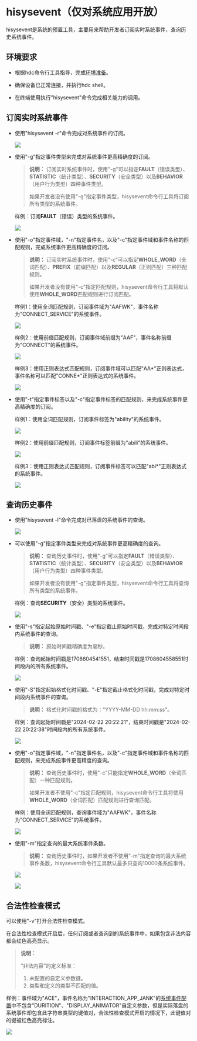 # hisysevent（仅对系统应用开放）

<!--Kit: Performance Analysis Kit-->
<!--Subsystem: HiviewDFX-->
<!--Owner: @lyj_love_code-->
<!--Designer: @tangyyan-->
<!--Tester: @gcw_KuLfPSbe-->
<!--Adviser: @foryourself-->

hisysevent是系统的预置工具，主要用来帮助开发者订阅实时系统事件，查询历史系统事件。

## 环境要求

- 根据hdc命令行工具指导，完成[环境准备](hdc.md#环境准备)。

- 确保设备已正常连接，并执行hdc shell。

- 在终端使用执行"hisysevent"命令完成相关能力的调用。

## 订阅实时系统事件

- 使用"hisysevent -r"命令完成对系统事件的订阅。

   ![](figures/hisysevent-r.png)

- 使用"-g"指定事件类型来完成对系统事件更高精确度的订阅。

  > **说明：**
  > 订阅实时系统事件时，使用"-g"可以指定**FAULT**（错误类型）、**STATISTIC**（统计类型）、**SECURITY**（安全类型）以及**BEHAVIOR**（用户行为类型）四种事件类型。
  >
  > 如果开发者没有使用"-g"指定事件类型，hisysevent命令行工具将订阅所有类型的系统事件。

  样例：订阅**FAULT**（错误）类型的系统事件。

  ![](figures/hisysevent-r-g.png)

- 使用"-o"指定事件域，"-n"指定事件名，以及"-c"指定事件域和事件名称的匹配规则，完成系统事件更高精确度的订阅。

  > **说明：**
  > 订阅实时系统事件时，使用"-c"可以指定**WHOLE_WORD**（全词匹配）、**PREFIX**（前缀匹配）以及**REGULAR**（正则匹配）三种匹配规则。
  >
  > 如果开发者没有使用"-c"指定匹配规则，hisysevent命令行工具将默认使用**WHOLE_WORD**匹配规则进行订阅匹配。

  样例1：使用全词匹配规则，订阅事件域为"AAFWK"，事件名称为"CONNECT_SERVICE"的系统事件。

  ![](figures/hisysevent-r-o-wholeword.png)

  样例2：使用前缀匹配规则，订阅事件域前缀为"AAF"，事件名称前缀为"CONNECT"的系统事件。

  ![](figures/hisysevent-r-o-prefix.png)

  样例3：使用正则表达式匹配规则，订阅事件域可以匹配"AA\*"正则表达式，事件名称可以匹配"CONNE\*"正则表达式的系统事件。

  ![](figures/hisysevent-r-o-regular.png)

- 使用"-t"指定事件标签以及"-c"指定事件标签的匹配规则，来完成系统事件更高精确度的订阅。

  样例1：使用全词匹配规则，订阅事件标签为"ability"的系统事件。

  ![](figures/hisysevent-r-t-wholeword.png)

  样例2：使用前缀匹配规则，订阅事件标签前缀为"abili"的系统事件。

  ![](figures/hisysevent-r-t-prefix.png)

  样例3：使用正则表达式匹配规则，订阅事件标签可以匹配"abi\*"正则表达式的系统事件。

  ![](figures/hisysevent-r-t-regular.png)

## 查询历史事件

- 使用"hisysevent -l"命令完成对已落盘的系统事件的查询。

  ![](figures/hisysevent-l.png)

- 可以使用"-g"指定事件类型来完成对系统事件更高精确度的查询。

  > **说明：**
  > 查询历史事件时，使用"-g"可以指定**FAULT**（错误类型）、**STATISTIC**（统计类型）、**SECURITY**（安全类型）以及**BEHAVIOR**（用户行为类型）四种事件类型。
  >
  > 如果开发者没有使用"-g"指定事件类型，hisysevent命令行工具将查询所有类型的系统事件。

  样例：查询**SECURITY**（安全）类型的系统事件。

  ![](figures/hisysevent-l-g.png)

- 使用"-s"指定起始原始时间戳、"-e"指定截止原始时间戳，完成对特定时间段内系统事件的查询。

  > **说明：**
  > 原始时间戳精确度为毫秒。

  样例：查询起始时间戳是1708604541551，结束时间戳是1708604558551时间段内的所有系统事件。

  ![](figures/hisysevent-l-s-e.png)

- 使用"-S"指定起始格式化时间戳、"-E"指定截止格式化时间戳，完成对特定时间段内系统事件的查询。

  > **说明：**
  > 格式化时间戳的格式为："YYYY-MM-DD hh:mm:ss"。

  样例：查询起始时间戳是"2024-02-22 20:22:21"，结束时间戳是"2024-02-22 20:22:38"时间段内的所有系统事件。

  ![](figures/hisysevent-l-S-E-format.png)

- 使用"-o"指定事件域，"-n"指定事件名，以及"-c"指定事件域和事件名称的匹配规则，来完成系统事件更高精度的查询。

  > **说明：**
  > 查询历史事件时，使用"-c"只能指定**WHOLE_WORD**（全词匹配）一种匹配规则。
  >
  > 如果开发者不使用"-c"指定匹配规则，hisysevent命令行工具将使用**WHOLE_WORD**（全词匹配）匹配规则进行查询匹配。

  样例：使用全词匹配规则，查询事件域为"AAFWK"，事件名称为"CONNECT_SERVICE"的系统事件。

  ![](figures/hisysevent-l-o-n-c.png)

- 使用"-m"指定查询的最大系统事件条数。

  > **说明：**
  > 查询历史事件时，如果开发者不使用"-m"指定查询的最大系统事件条数，hisysevent命令行工具默认最多只查询10000条系统事件。

  ![](figures/hisysevent-l-m.png)

  ![](figures/hisysevent-l-wc-l.png)

## 合法性检查模式

可以使用"-v"打开合法性检查模式。

在合法性检查模式开启后，任何订阅或者查询到的系统事件中，如果包含非法内容都会红色高亮显示。

> **说明：**
>
> “非法内容”的定义标准：
>
> 1. 未配置的自定义参数键。
> 2. 类型和定义的类型不匹配的值。

样例：事件域为"ACE"，事件名称为"INTERACTION_APP_JANK"的<!--RP1-->[系统事件配置](../../device-dev/subsystems/subsys-dfx-hisysevent-logging-config.md)<!--RP1End-->中不包含"DURITION"、"DISPLAY_ANIMATOR"自定义参数，但是实际落盘的系统事件却包含此字符串类型的键值对，合法性检查模式开启的情况下，此键值对的键被红色高亮标注。

![](figures/hisysevent-v.png)
